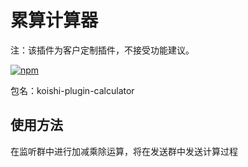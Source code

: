 # 累算计算器

注：该插件为客户定制插件，不接受功能建议。

[![npm](https://img.shields.io/npm/v/koishi-plugin-calculator?style=flat-square)](https://www.npmjs.com/package/koishi-plugin-calculator)

包名：koishi-plugin-calculator

## 使用方法

在监听群中进行加减乘除运算，将在发送群中发送计算过程